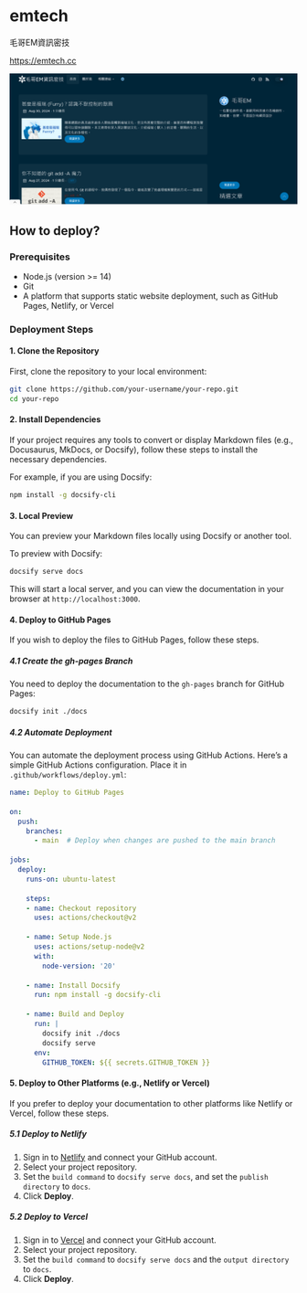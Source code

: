 # emtech
毛哥EM資訊密技

<https://emtech.cc>

![](demo.png)

## How to deploy?

### Prerequisites

- Node.js (version >= 14)
- Git
- A platform that supports static website deployment, such as GitHub Pages, Netlify, or Vercel

### Deployment Steps

#### 1. Clone the Repository

First, clone the repository to your local environment:

```bash
git clone https://github.com/your-username/your-repo.git
cd your-repo
```

#### 2. Install Dependencies

If your project requires any tools to convert or display Markdown files (e.g., Docusaurus, MkDocs, or Docsify), follow these steps to install the necessary dependencies.

For example, if you are using Docsify:

```bash
npm install -g docsify-cli
```

#### 3. Local Preview

You can preview your Markdown files locally using Docsify or another tool.

To preview with Docsify:

```bash
docsify serve docs
```

This will start a local server, and you can view the documentation in your browser at `http://localhost:3000`.

#### 4. Deploy to GitHub Pages

If you wish to deploy the files to GitHub Pages, follow these steps.

##### 4.1 Create the gh-pages Branch

You need to deploy the documentation to the `gh-pages` branch for GitHub Pages:

```bash
docsify init ./docs
```

##### 4.2 Automate Deployment

You can automate the deployment process using GitHub Actions. Here’s a simple GitHub Actions configuration. Place it in `.github/workflows/deploy.yml`:

```yaml
name: Deploy to GitHub Pages

on:
  push:
    branches:
      - main  # Deploy when changes are pushed to the main branch

jobs:
  deploy:
    runs-on: ubuntu-latest

    steps:
    - name: Checkout repository
      uses: actions/checkout@v2

    - name: Setup Node.js
      uses: actions/setup-node@v2
      with:
        node-version: '20'

    - name: Install Docsify
      run: npm install -g docsify-cli

    - name: Build and Deploy
      run: |
        docsify init ./docs
        docsify serve
      env:
        GITHUB_TOKEN: ${{ secrets.GITHUB_TOKEN }}
```

#### 5. Deploy to Other Platforms (e.g., Netlify or Vercel)

If you prefer to deploy your documentation to other platforms like Netlify or Vercel, follow these steps.

##### 5.1 Deploy to Netlify

1. Sign in to [Netlify](https://www.netlify.com/) and connect your GitHub account.
2. Select your project repository.
3. Set the `build command` to `docsify serve docs`, and set the `publish directory` to `docs`.
4. Click **Deploy**.

##### 5.2 Deploy to Vercel

1. Sign in to [Vercel](https://vercel.com/) and connect your GitHub account.
2. Select your project repository.
3. Set the `build command` to `docsify serve docs` and the `output directory` to `docs`.
4. Click **Deploy**.
